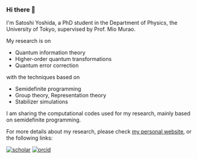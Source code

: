 ### Hi there 👋

I'm Satoshi Yoshida, a PhD student in the Department of Physics, the University of Tokyo, supervised by Prof. Mio Murao.

My research is on
- Quantum information theory
- Higher-order quantum transformations
- Quantum error correction

with the techniques based on
- Semidefinite programming
- Group theory, Representation theory
- Stabilizer simulations

I am sharing the computational codes used for my research, mainly based on semidefinite programming.

For more details about my research, please check [my personal website](https://sy3104.github.io/), or the following links:

[![scholar](https://img.shields.io/badge/Google%20Scholar-white?logo=googlescholar)](https://scholar.google.com/citations?user=RALQ65cAAAAJ)
[![orcid](https://img.shields.io/badge/ORCID-white?logo=orcid)](https://orcid.org/0000-0002-0521-5209)
